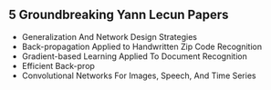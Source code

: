 <h2> 5 Groundbreaking Yann Lecun Papers  </h2>

<ul>

                             

 <li><a target="_blank" href="https://github.com/manjunath5496/5-Groundbreaking-Yann-Lecun-Papers/blob/master/lecun(1).pdf" style="text-decoration:none;">Generalization And Network Design Strategies</a></li>

 <li><a target="_blank" href="https://github.com/manjunath5496/5-Groundbreaking-Yann-Lecun-Papers/blob/master/lecun(2).pdf" style="text-decoration:none;">Back-propagation Applied to Handwritten Zip Code Recognition</a></li>

<li><a target="_blank" href="https://github.com/manjunath5496/5-Groundbreaking-Yann-Lecun-Papers/blob/master/lecun(3).pdf" style="text-decoration:none;">Gradient-based Learning Applied To Document Recognition</a></li>
 <li><a target="_blank" href="https://github.com/manjunath5496/5-Groundbreaking-Yann-Lecun-Papers/blob/master/lecun(4).pdf" style="text-decoration:none;">Efficient Back-prop</a></li>                              
<li><a target="_blank" href="https://github.com/manjunath5496/5-Groundbreaking-Yann-Lecun-Papers/blob/master/lecun(5).pdf" style="text-decoration:none;">Convolutional Networks For Images, Speech, And Time Series</a></li>


 </ul>
